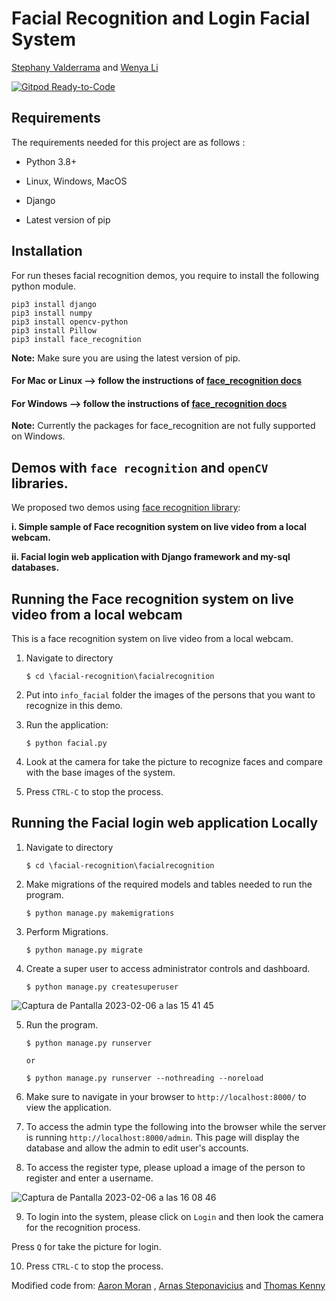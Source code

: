 # Facial Recognition and Login Facial System


[Stephany Valderrama](https://github.com/stph89)&nbsp;and [Wenya Li](https://github.com/wenlla)  &nbsp;

[![Gitpod Ready-to-Code](https://img.shields.io/badge/Gitpod-Ready--to--Code-blue?logo=gitpod)](https://gitpod.io/#https://github.com/Moran98/facial-recognition)

  

## Requirements

The requirements needed for this project are as follows :

* Python 3.8+

* Linux, Windows, MacOS

* Django

* Latest version of pip
  

## Installation
  
For run theses facial recognition demos, you require to install the following python module.


```
pip3 install django
pip3 install numpy
pip3 install opencv-python
pip3 install Pillow
pip3 install face_recognition
```
  **Note:** Make sure you are using the latest version of pip.
#### For Mac or Linux --> follow the instructions of [face_recognition docs](https://gist.github.com/ageitgey/629d75c1baac34dfa5ca2a1928a7aeaf)

#### For Windows --> follow the instructions of [face_recognition docs](https://github.com/ageitgey/face_recognition/issues/175#issue-257710508)

**Note:** Currently the packages for face_recognition are not fully supported on Windows. 


## Demos with `face recognition` and `openCV` libraries.
We proposed two demos using [face recognition library](https://github.com/ageitgey/face_recognition):

 **i. Simple sample of Face recognition system on live video from a local webcam.**
 
 **ii. Facial login web application with Django framework and my-sql databases.**
  
  
  
## Running the Face recognition system on live video from a local webcam
This is a face recognition system on live video from a local webcam.

1. Navigate to directory

	```
	$ cd \facial-recognition\facialrecognition
	```
2. Put into `info_facial` folder the images of the persons that you want to recognize in this demo.

4. Run the application:

	```
	$ python facial.py 
	```
	
5. Look at the camera for take the picture to recognize faces and compare with the base images of the system.
	
7. Press `CTRL-C` to stop the process.

## Running the Facial login web application Locally

1. Navigate to directory

	```
	$ cd \facial-recognition\facialrecognition
	```
  

2. Make migrations of the required models and tables needed to run the program.
	```
	$ python manage.py makemigrations
	```
  

3. Perform Migrations.

	```
	$ python manage.py migrate
	```


4. Create a super user to access administrator controls and dashboard.

	```
	$ python manage.py createsuperuser
	```
![Captura de Pantalla 2023-02-06 a las 15 41 45](https://user-images.githubusercontent.com/110174766/217022005-001a3eb1-740a-4be6-82ba-ad37103dcef3.png)



5. Run the program.

	```
	$ python manage.py runserver
	
	or
	
	$ python manage.py runserver --nothreading --noreload
	```

6. Make sure to navigate in your browser to `http://localhost:8000/` to view the application.
  

7. To access the admin type the following into the browser while the server is running `http://localhost:8000/admin`. 
This page will display the database and allow the admin to edit user's accounts.

8. To access the register type, please upload a image of the person to register and enter a username.

![Captura de Pantalla 2023-02-06 a las 16 08 46](https://user-images.githubusercontent.com/110174766/217021702-a0a3dc69-67a4-47fe-9fba-07145cca5a99.png)

9. To login into the system, please click on `Login` and then look the camera for the recognition process. 

Press `Q` for take the picture for login.
  
10. Press `CTRL-C` to stop the process.

Modified code from: [Aaron Moran](https://github.com/Moran98)&nbsp;, [Arnas Steponavicius](https://github.com/ArnasSteponavicius00)&nbsp;and [Thomas Kenny](https://github.com/KennyThomas)
